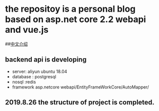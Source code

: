 # the repositoy is  a personal blog based on asp.net core 2.2 webapi and vue.js
##[中文介绍](https://github.com/hjsjy/NarojayBlog/blob/master/Chinese)

## backend api is developing
- server: aliyun ubuntu 18.04
- database : postgresql
- nosql :redis
- framework  asp.netcore webapi/EntityFrameWorkCore/AutoMapper/
## 2019.8.26 the structure of project is completed.

